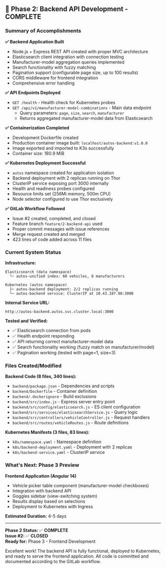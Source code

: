 ## 🎉 **Phase 2: Backend API Development - COMPLETE**

### Summary of Accomplishments

**✅ Backend Application Built**
- Node.js + Express REST API created with proper MVC architecture
- Elasticsearch client integration with connection testing
- Manufacturer-model aggregation queries implemented
- Search functionality with fuzzy matching
- Pagination support (configurable page size, up to 100 results)
- CORS middleware for frontend integration
- Comprehensive error handling

**✅ API Endpoints Deployed**
- `GET /health` - Health check for Kubernetes probes
- `GET /api/v1/manufacturer-model-combinations` - Main data endpoint
  - Query parameters: `page`, `size`, `search`, `manufacturer`
  - Returns aggregated manufacturer-model data from Elasticsearch

**✅ Containerization Completed**
- Development Dockerfile created
- Production container image built: `localhost/autos-backend:v1.0.0`
- Image exported and imported to K3s successfully
- Container size: 180.9 MiB

**✅ Kubernetes Deployment Successful**
- `autos` namespace created for application isolation
- Backend deployment with 2 replicas running on Thor
- ClusterIP service exposing port 3000 internally
- Health and readiness probes configured
- Resource limits set (256Mi memory, 500m CPU)
- Node selector configured to use Thor exclusively

**✅ GitLab Workflow Followed**
- Issue #2 created, completed, and closed
- Feature branch `feature/2-backend-api` used
- Proper commit messages with issue references
- Merge request created and merged
- 423 lines of code added across 11 files

### Current System Status

**Infrastructure:**
```
Elasticsearch (data namespace)
  └─ autos-unified index: 60 vehicles, 6 manufacturers

Kubernetes (autos namespace)
  ├─ autos-backend deployment: 2/2 replicas running
  └─ autos-backend service: ClusterIP at 10.43.187.98:3000
```

**Internal Service URL:**
```
http://autos-backend.autos.svc.cluster.local:3000
```

**Tested and Verified:**
- ✅ Elasticsearch connection from pods
- ✅ Health endpoint responding
- ✅ API returning correct manufacturer-model data
- ✅ Search functionality working (fuzzy match on manufacturer/model)
- ✅ Pagination working (tested with page=1, size=3)

### Files Created/Modified

**Backend Code (8 files, 340 lines):**
- `backend/package.json` - Dependencies and scripts
- `backend/Dockerfile` - Container definition
- `backend/.dockerignore` - Build exclusions
- `backend/src/index.js` - Express server entry point
- `backend/src/config/elasticsearch.js` - ES client configuration
- `backend/src/services/elasticsearchService.js` - Query logic
- `backend/src/controllers/vehicleController.js` - Request handlers
- `backend/src/routes/vehicleRoutes.js` - Route definitions

**Kubernetes Manifests (3 files, 83 lines):**
- `k8s/namespace.yaml` - Namespace definition
- `k8s/backend-deployment.yaml` - Deployment with 2 replicas
- `k8s/backend-service.yaml` - ClusterIP service

### What's Next: Phase 3 Preview

**Frontend Application (Angular 14)**
- Vehicle picker table component (manufacturer-model checkboxes)
- Integration with backend API
- Goggles sidebar (view-switching system)
- Results display based on selections
- Deployment to Kubernetes with Ingress

**Estimated Duration:** 4-5 days

---

**Phase 2 Status:** ✅ **COMPLETE**  
**Issue #2:** ✅ **CLOSED**  
**Ready for:** Phase 3 - Frontend Development

Excellent work! The backend API is fully functional, deployed to Kubernetes, and ready to serve the frontend application. All code is committed and documented according to the GitLab workflow.
